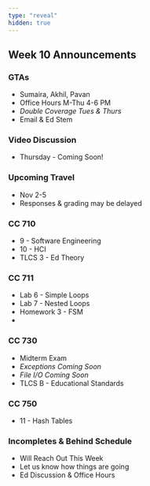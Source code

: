 ```yaml
---
type: "reveal"
hidden: true
---
```

<section>
	<h2>Week 10 Announcements</h2>
</section>

<section>
	<h3>GTAs</h3>
	<ul>
		<li>Sumaira, Akhil, Pavan</li>
		<li>Office Hours M-Thu 4-6 PM</li>
		<li><i>Double Coverage Tues & Thurs</i></li>
		<li>Email & Ed Stem</li>
	</ul>
</section>

<section>
	<h3>Video Discussion</h3>
	<ul>
		<li>Thursday - Coming Soon!</li>
	</ul>
</section>

<section>
	<h3>Upcoming Travel</h3>
	<ul>
		<li>Nov 2-5</li>
		<li>Responses & grading may be delayed</li>
	</ul>
</section>

<section>
	<h3>CC 710</h3>
	<ul>
		<li>9 - Software Engineering</li>
		<li>10 - HCI</li>
		<li>TLCS 3 - Ed Theory</li>
	</ul>
</section>

<section>
	<h3>CC 711</h3>
	<ul>
		<li>Lab 6 - Simple Loops</li>
		<li>Lab 7 - Nested Loops</li>
		<li>Homework 3 - FSM<li>
	</ul>
</section>

<section>
	<h3>CC 730</h3>
	<ul>
		<li>Midterm Exam</li>
		<li><i>Exceptions Coming Soon</i></li>
		<li><i>File I/O Coming Soon</i></li>
		<li>TLCS B - Educational Standards</li>
	</ul>
</section>

<section>
	<h3>CC 750</h3>
	<ul>
		<li>11 - Hash Tables</li>
	</ul>
</section>

<section>
	<h3>Incompletes & Behind Schedule</h3>
	<ul>
		<li>Will Reach Out This Week</li>
		<li>Let us know how things are going</li>
		<li>Ed Discussion & Office Hours</li>
	</ul>
</section>
